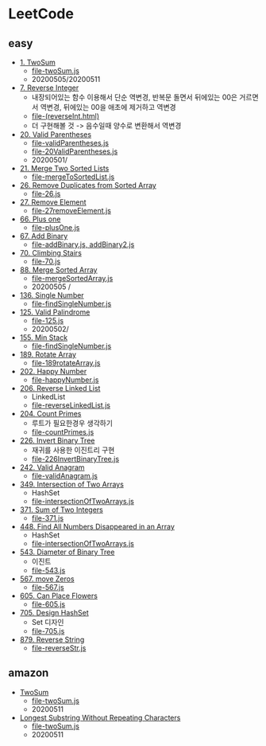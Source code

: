 # LeetCode

## easy
* [1. TwoSum](https://leetcode.com/problems/two-sum/submissions/)
    * [file-twoSum.js](https://github.com/Rachel4858/algorithm/blob/master/leetcode/twoSum.js)
    * 20200505/20200511
* [7. Reverse Integer](https://leetcode.com/problems/reverse-integer/)
    * 내장되어있는 함수 이용해서 단순 역변경, 반복문 돌면서 뒤에있는 00은 거르면서 역변경, 뒤에있는 00을 애초에 제거하고 역변경
    * [file-(reverseInt.html)](https://github.com/Rachel4858/algorithm/blob/master/leetcode/reverseInt.html)
    * 더 구현해볼 것 -> 음수일때 양수로 변환해서 역변경
* [20. Valid Parentheses](https://leetcode.com/problems/valid-parentheses)
    * [file-validParentheses.js](https://github.com/Rachel4858/algorithm/blob/master/leetcode/validParentheses.js)
    * [file-20ValidParentheses.js](https://github.com/Rachel4858/algorithm/blob/master/leetcode/20ValidParentheses.js)
    * 20200501/
* [21. Merge Two Sorted Lists](https://leetcode.com/problems/merge-two-sorted-lists/)
    * [file-mergeToSortedList.js](https://github.com/Rachel4858/algorithm/blob/master/leetcode/mergeToSortedList.js)
* [26. Remove Duplicates from Sorted Array](https://leetcode.com/problems/remove-duplicates-from-sorted-array/)
    * [file-26.js](https://github.com/Rachel4858/algorithm/blob/master/leetcode/26.js)
* [27. Remove Element](https://leetcode.com/problems/remove-duplicates-from-sorted-array/)
    * [file-27removeElement.js](https://github.com/Rachel4858/algorithm/blob/master/leetcode/27removeElement.js)
* [66. Plus one](https://leetcode.com/problems/plus-one/)
    * [file-plusOne.js](https://github.com/Rachel4858/algorithm/blob/master/leetcode/plusOne.js)
* [67. Add Binary](https://leetcode.com/problems/add-binary/)
    * [file-addBinary.js, addBinary2.js](https://github.com/Rachel4858/algorithm/blob/master/leetcode/addBinary.js)
* [70. Climbing Stairs](https://leetcode.com/problems/climbing-stairs//)
    * [file-70.js](https://github.com/Rachel4858/algorithm/blob/master/leetcode/70.js)
* [88. Merge Sorted Array](https://leetcode.com/problems/merge-sorted-array/)
    * [file-mergeSortedArray.js](https://github.com/Rachel4858/algorithm/blob/master/leetcode/mergeSortedArray.js)
    * 20200505 / 
* [136. Single Number](https://leetcode.com/problems/single-number/)
    * [file-findSingleNumber.js](https://github.com/Rachel4858/algorithm/blob/master/codesquad/findsingleNumber.js)
* [125. Valid Palindrome](https://leetcode.com/problems/valid-palindrome/)
    * [file-125.js](https://github.com/Rachel4858/algorithm/blob/master/codesquad/125.js)
    * 20200502/
* [155. Min Stack](https://leetcode.com/problems/min-stack/)
    * [file-findSingleNumber.js](https://github.com/Rachel4858/algorithm/blob/master/codesquad/155minStack.js)
* [189. Rotate Array](https://leetcode.com/problems/rotate-array/)
    * [file-189rotateArray.js](https://github.com/Rachel4858/algorithm/blob/master/leetcode/189rotateArray.js)
* [202. Happy Number](https://leetcode.com/problems/happy-number/)
    * [file-happyNumber.js](https://github.com/Rachel4858/algorithm/blob/master/codesquad/happyNumber.js)
* [206. Reverse Linked List](https://leetcode.com/problems/reverse-linked-list/)
    * LinkedList
    * [file-reverseLinkedList.js](https://github.com/Rachel4858/algorithm/blob/master/leetcode/reverseLinkedList.js)
* [204. Count Primes](https://leetcode.com/problems/count-primes/)
    * 루트가 필요한경우 생각하기
    * [file-countPrimes.js](https://github.com/Rachel4858/algorithm/blob/master/leetcode/countPrimes.js)
* [226. Invert Binary Tree](https://leetcode.com/problems/invert-binary-tree/)
    * 재귀를 사용한 이진트리 구현
    * [file-226InvertBinaryTree.js](https://github.com/Rachel4858/algorithm/blob/master/leetcode/226InvertBinaryTree.js)
* [242. Valid Anagram](https://leetcode.com/problems/valid-anagram/)
    * [file-validAnagram.js](https://github.com/Rachel4858/algorithm/blob/master/leetcode/validAnagram.js)
* [349. Intersection of Two Arrays](https://leetcode.com/problems/reverse-linked-list/)
    * HashSet
    * [file-intersectionOfTwoArrays.js](https://github.com/Rachel4858/algorithm/blob/master/leetcode/intersectionOfTwoArrays.js)
* [371. Sum of Two Integers](https://leetcode.com/problems/sum-of-two-integers/)
    * [file-371.js](https://github.com/Rachel4858/algorithm/blob/master/leetcode/371.js)
* [448. Find All Numbers Disappeared in an Array](https://leetcode.com/problems/find-all-numbers-disappeared-in-an-array/)
    * HashSet
    * [file-intersectionOfTwoArrays.js](https://github.com/Rachel4858/algorithm/blob/master/leetcode/448.js)
* [543. Diameter of Binary Tree](https://leetcode.com/problems/diameter-of-binary-tree/)
    * 이진트
    * [file-543.js](https://github.com/Rachel4858/algorithm/blob/master/leetcode/543.js)
* [567. move Zeros](https://leetcode.com/explore/interview/card/top-interview-questions-easy/92/array/567/)
    * [file-567.js](https://github.com/Rachel4858/algorithm/blob/master/leetcode/567.js)
* [605. Can Place Flowers](https://leetcode.com/problems/can-place-flowers/)
    * [file-605.js](https://github.com/Rachel4858/algorithm/blob/master/leetcode/605.js)
* [705. Design HashSet](https://leetcode.com/problems/design-hashset/)
    * Set 디자인  
    * [file-705.js](https://github.com/Rachel4858/algorithm/blob/master/leetcode/705.js)
* [879. Reverse String](https://leetcode.com/explore/featured/card/top-interview-questions-easy/127/strings/879/)
    * [file-reverseStr.js](https://github.com/Rachel4858/algorithm/blob/master/leetcode/reverseStr.js])


## amazon ##
* [TwoSum](https://leetcode.com/explore/interview/card/amazon/76/array-and-strings/508/)
    * [file-twoSum.js]( )
    * 20200511
* [Longest Substring Without Repeating Characters](https://leetcode.com/explore/interview/card/amazon/76/array-and-strings/2961//)
    * [file-twoSum.js]( )
    * 20200511
